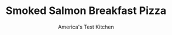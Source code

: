 ---
layout: ../../layouts/MarkdownPostLayout.astro
title: Smoked Salmon Breakfast Pizza
author: America's Test Kitchen
pubDate: 2023-03-15
description: "Eggs and smoked salmon on a cheese pizza? Sounds like an excellent breakfast to us. If only we could get the crust to crisp and the eggs to cooperate."
image_url: https://res.cloudinary.com/hksqkdlah/image/upload/ar_1:1,c_fill,dpr_2.0,f_auto,fl_lossy.progressive.strip_profile,g_faces:auto,q_auto:low,w_344/23819_sfs-breakfast-pizza-salmon-capers-2
tags: ["Main Courses","Eggs","Pizza"]
calories: 4315
protein: 41
carbohydrates: 42
fats: 
fiber: 2
ingredients: ["3 tablespoons, extra-virgin olive oil, plus extra for drizzling","8 ounces, mozzarella cheese, shredded (2 cups)","1 ounce, Parmesan cheese, grated (1/2 cup)","4 ounces (1/2 cup) small-curd, cottage cheese","1/4 teaspoon, dried oregano",", Salt and pepper","Pinch, cayenne pepper","1 pound store-bought, pizza dough, room temperature","6 , large eggs","3 tablespoons, capers, rinsed","1/4 cup sliced, red onion","3 ounces sliced, smoked salmon, cut into thin strips","1/4 cup, sour cream","2 tablespoons, minced fresh chives","1 tablespoon chopped, fresh dill"]
serves: 6
time: "1¼ hours"
instructions: ["Adjust oven rack to lowest position and heat oven to 500 degrees. Grease rimmed baking sheet with 1 tablespoon oil.","Combine mozzarella and Parmesan in bowl; set aside. Combine cottage cheese, oregano, 1/4 teaspoon pepper, cayenne, and 1 tablespoon oil in separate bowl; set aside.","Press and roll dough into 15 by 11-inch rectangle on lightly floured counter, pulling on corners to help make distinct rectangle. Transfer dough to prepared sheet and press to edges of sheet. Brush edges of dough with remaining 1 tablespoon oil. Bake dough until top appears dry and bottom is just beginning to brown, about 5 minutes.","Remove crust from oven and, using spatula, press down on any air bubbles. Spread cottage cheese mixture evenly over top, leaving 1-inch border around edges.","Sprinkle mozzarella mixture evenly over pizza, leaving 1/2-inch border. Create 2 rows of 3 evenly spaced small wells in cheese, each about 3 inches in diameter (6 wells total). Crack 1 egg into each well, then season each with salt and pepper.","Return pizza to oven and bake until crust is light golden around edges and eggs are just set, 9 to 10 minutes for slightly runny yolks or 11 to 12 minutes for soft-cooked yolks, rotating sheet halfway through baking.","Transfer pizza to wire rack and let cool for 5 minutes. Transfer pizza to cutting board. Top pizza with capers, followed by red onion and then salmon. Dollop with sour cream. Sprinkle with chives and dill and drizzle with extra oil. Slice and serve."]
nutrition: ["311 mg Potassium","688 mg Phosphorus","768 mg Calcium","3 mg Iron","59 mg Magnesium","1590 mg Sodium","3 mg Zinc","42 g Fat","4 mg Niacin (B3)","15 g Monounsaturated","3 g Polyunsaturated","1 mg Vitamin C","3 µg Vitamin D","282 mg Cholesterol","20 g Saturated","2 g Fiber","121 µg Folic acid","60 µg Folate (food)","2 g Sugars","12 µg Vitamin K","151 g Water","42 g Carbs","267 µg Folate equivalent (total)","41 g Protein","2 mg Vitamin E","1 µg Vitamin B12","307 µg Vitamin A","719 kcal Energy","4315 calories"]
notes: "Small-curd cottage cheese is sometimes labeled “country-style.” Room-temperature dough is much easier to shape than cold, so pull the dough from the fridge about 1 hour before you start cooking."
---